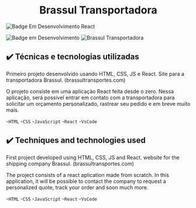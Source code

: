 <h1 align="center"> Brassul Transportadora </h1>

![Badge Em Desenvolvimento React](https://img.shields.io/npm/v/react)

![Badge em Desenvolvimento](http://img.shields.io/static/v1?label=STATUS&message=EM%20DESENVOLVIMENTO&color=GREEN&style=for-the-badge)
![Brassul Transportadora](https://user-images.githubusercontent.com/54562856/231354311-384064a7-7858-4d72-abe9-e819bb5560d2.png)


 <PT-BR>

## ✔️ Técnicas e tecnologias utilizadas

Primeiro projeto desenvolvido usando HTML, CSS, JS e React.
Site para a transportadora Brassul. (brassultransportes.com)
 
O projeto consiste em uma aplicação React feita desde o zero. Nessa aplicação, será possivel entrar em contato com a transportadora para solicitar um orçamento personalizado, rastrear seu pedido e em breve muito mais.

-``HTML``
-``CSS``
-``JavaScript``
-``React``
-``VsCode``

<En>
 
 ## ✔️ Techniques and technologies used
First project developed using HTML, CSS, JS and React.
website for the shipping company Brassul. (brassultransportes.com)
 
 The project consists of a react aplication made from scratch. In  this application, it will be possible to contact the company to request a personalized quote, track your order and soon much more.
 
-``HTML``
-``CSS``
-``JavaScript``
-``React``
-``VsCode``
